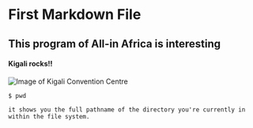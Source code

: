 # First Markdown File

## This program of All-in Africa is interesting

#### Kigali rocks!!

![Image of Kigali Convention Centre](https://www.blackpast.org/wp-content/uploads/prodimages/files/Kigali_Convention_Centre_December_1_2018_Courtesy_Raddison__CC_BY-SA_40.jpg)


```
$ pwd
```
```
it shows you the full pathname of the directory you're currently in within the file system.
```

